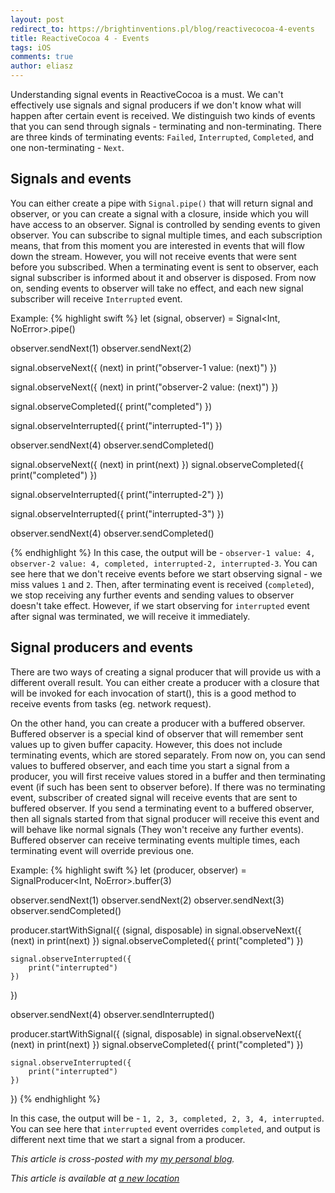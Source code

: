 ```yaml
---
layout: post
redirect_to: https://brightinventions.pl/blog/reactivecocoa-4-events
title: ReactiveCocoa 4 - Events
tags: iOS
comments: true
author: eliasz
---
```


Understanding signal events in ReactiveCocoa is a must. We can't effectively use signals and signal producers if we don't know what will happen after certain event is received. We distinguish two kinds of events that you can send through signals - terminating and non-terminating. There are three kinds of terminating events: `Failed`, `Interrupted`, `Completed`, and one non-terminating - `Next`.

Signals and events
---
You can either create a pipe with `Signal.pipe()` that will return signal and observer, or you can create a signal with a closure, inside which you will have access to an observer. Signal is controlled by sending events to given observer. You can subscribe to signal multiple times, and each subscription means, that from this moment you are interested in events that will flow down the stream. However, you will not receive events that were sent before you subscribed. When a terminating event is sent to observer, each signal subscriber is informed about it and observer is disposed. From now on, sending events to observer will take no effect, and each new signal subscriber will receive `Interrupted` event.

Example:
{% highlight swift %}
let (signal, observer) = Signal<Int, NoError>.pipe()

observer.sendNext(1)
observer.sendNext(2)

signal.observeNext({ (next) in
    print("observer-1  value: \(next)")
})

signal.observeNext({ (next) in
    print("observer-2 value: \(next)")
})

signal.observeCompleted({
    print("completed")
})

signal.observeInterrupted({
    print("interrupted-1")
})

observer.sendNext(4)
observer.sendCompleted()


signal.observeNext({ (next) in
    print(next)
})
signal.observeCompleted({
    print("completed")
})

signal.observeInterrupted({
    print("interrupted-2")
})

signal.observeInterrupted({
    print("interrupted-3")
})

observer.sendNext(4)
observer.sendCompleted()

{% endhighlight %}
In this case, the output will be - `observer-1 value: 4, observer-2 value: 4, completed, interrupted-2, interrupted-3`. You can see here that we don't receive events before we start observing signal - we miss values `1` and `2`. Then, after terminating event is received (`completed`), we stop receiving any further events and sending values to observer doesn't take effect. However, if we start observing for `interrupted` event after signal was terminated, we will receive it immediately.


Signal producers and events
---
There are two ways of creating a signal producer that will provide us with a different overall result. You can either create a producer with a closure that will be invoked for each invocation of start(), this is a good method to receive events from tasks (eg. network request).


On the other hand, you can create a producer with a buffered observer. Buffered observer is a special kind of observer that will remember sent values up to given buffer capacity. However, this does not include terminating events, which are stored separately. From now on, you can send values to buffered observer, and each time you start a signal from a producer, you will first receive values stored in a buffer and then terminating event (if such has been sent to observer before). If there was no terminating event, subscriber of created signal will receive events that are sent to buffered observer. If you send a terminating event to a buffered observer, then all signals started from that signal producer will receive this event and will behave like normal signals (They won't receive any further events). Buffered observer can receive terminating events multiple times, each terminating event will override previous one.

Example:
{% highlight swift %}
let (producer, observer) = SignalProducer<Int, NoError>.buffer(3)

observer.sendNext(1)
observer.sendNext(2)
observer.sendNext(3)
observer.sendCompleted()

producer.startWithSignal({ (signal, disposable) in
    signal.observeNext({ (next) in
        print(next)
    })
    signal.observeCompleted({
        print("completed")
    })

    signal.observeInterrupted({
        print("interrupted")
    })
})

observer.sendNext(4)
observer.sendInterrupted()

producer.startWithSignal({ (signal, disposable) in
    signal.observeNext({ (next) in
        print(next)
    })
    signal.observeCompleted({
        print("completed")
    })

    signal.observeInterrupted({
        print("interrupted")
    })
})
{% endhighlight %}

In this case, the output will be - `1, 2, 3, completed, 2, 3, 4, interrupted`. You can see here that `interrupted` event overrides `completed`, and output is different next time that we start a signal from a producer.


*This article is cross-posted with my [my personal blog](http://eluss.github.io/).*


*This article is available at [a new location](https://brightinventions.pl/blog/reactivecocoa-4-events)*
